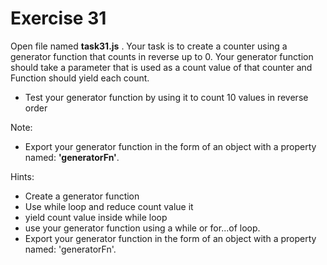#  Exercise 31


Open file named **task31.js** . Your task is to create a counter using a generator function
 that counts in reverse up to 0.
Your generator function should take a parameter that is used as a count value of that counter
 and Function should yield each count.

- Test your generator function by using it to count 10 values in reverse order

Note:

- Export your generator function in the form of an object with a property named: **'generatorFn'**.

Hints:

- Create a generator function
- Use while loop and reduce count value it
- yield count value inside while loop
- use your generator function using a while or for...of loop.
- Export your generator function in the form of an object with a property named: 'generatorFn'.

